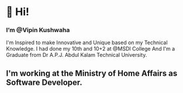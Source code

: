 <H1>👋 Hi!</H1>
<h3>I’m @Vipin Kushwaha</h3>
<a>
I'm Inspired to make Innovative and Unique based on my Technical Knowledge.
I had done my 10th and 10+2 at @MSDI College And I'm a Graduate from Dr A.P.J. Abdul Kalam Technical University.

<h2>I'm working at the Ministry of Home Affairs as Software Developer.</h2>





</a>




